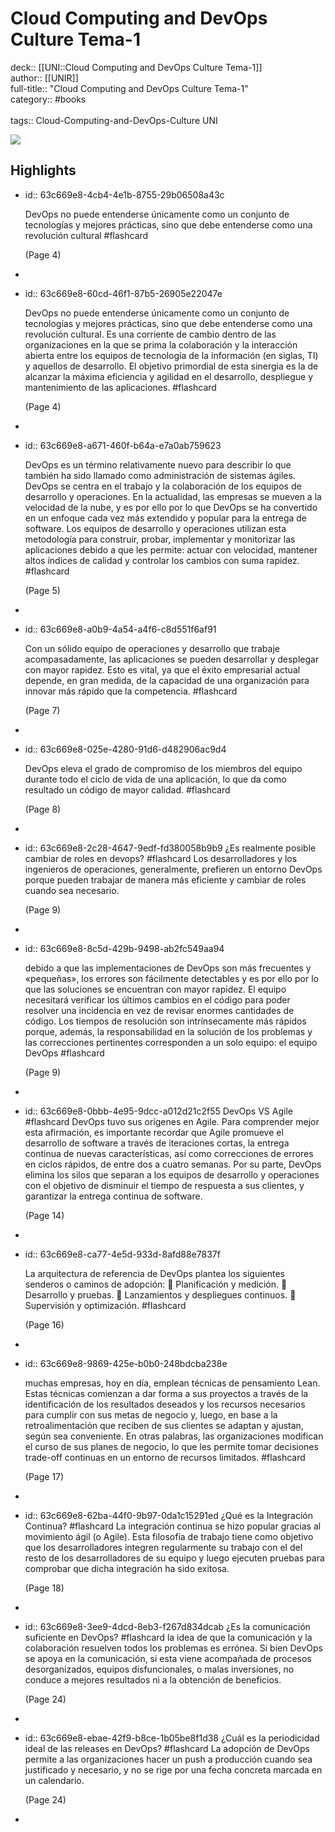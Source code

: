 # Cloud Computing and DevOps Culture Tema-1

deck:: [[UNI::Cloud Computing and DevOps Culture Tema-1]]\
author:: [[UNIR]]\
full-title:: "Cloud Computing and DevOps Culture Tema-1"\
category:: #books\
\
tags:: Cloud-Computing-and-DevOps-Culture UNI  

![](https://readwise-assets.s3.amazonaws.com/media/uploaded_book_covers/profile_22942/bf57938b-ea5e-4c79-95a5-518e666f45a5.jpg)
## Highlights
- id:: 63c669e8-4cb4-4e1b-8755-29b06508a43c
  
  DevOps no puede entenderse únicamente como un conjunto de tecnologías y mejores prácticas, sino que debe entenderse como una revolución cultural #flashcard 
  
  
     (Page 4)
-
- id:: 63c669e8-60cd-46f1-87b5-26905e22047e
  
  DevOps no puede entenderse únicamente como un conjunto de tecnologías y mejores prácticas, sino que debe entenderse como una revolución cultural. Es una corriente de cambio dentro de las organizaciones en la que se prima la colaboración y la interacción abierta entre los equipos de tecnología de la información (en siglas, TI) y aquellos de desarrollo. El objetivo primordial de esta sinergia es la de alcanzar la máxima eficiencia y agilidad en el desarrollo, despliegue y mantenimiento de las aplicaciones. #flashcard 
  
  
     (Page 4)
-
- id:: 63c669e8-a671-460f-b64a-e7a0ab759623
  
  DevOps es un término relativamente nuevo para describir lo que también ha sido llamado como administración de sistemas ágiles. DevOps se centra en el trabajo y la colaboración de los equipos de desarrollo y operaciones. En la actualidad, las empresas se mueven a la velocidad de la nube, y es por ello por lo que DevOps se ha convertido en un enfoque cada vez más extendido y popular para la entrega de software. Los equipos de desarrollo y operaciones utilizan esta metodología para construir, probar, implementar y monitorizar las aplicaciones debido a que les permite: actuar con velocidad, mantener altos índices de calidad y controlar los cambios con suma rapidez. #flashcard 
  
  
     (Page 5)
-
- id:: 63c669e8-a0b9-4a54-a4f6-c8d551f6af91
  
  Con un sólido equipo de operaciones y desarrollo que trabaje acompasadamente, las aplicaciones se pueden desarrollar y desplegar con mayor rapidez. Esto es vital, ya que el éxito empresarial actual depende, en gran medida, de la capacidad de una organización para innovar más rápido que la competencia. #flashcard 
  
  
     (Page 7)
-
- id:: 63c669e8-025e-4280-91d6-d482906ac9d4
  
  DevOps eleva el grado de compromiso de los miembros del equipo durante todo el ciclo de vida de una aplicación, lo que da como resultado un código de mayor calidad. #flashcard 
  
  
     (Page 8)
-
- id:: 63c669e8-2c28-4647-9edf-fd380058b9b9
   ¿Es realmente posible cambiar de roles en devops? #flashcard 
    Los desarrolladores y los ingenieros de operaciones, generalmente, prefieren un entorno DevOps porque pueden trabajar de manera más eficiente y cambiar de roles cuando sea necesario.
  
     (Page 9)
-
- id:: 63c669e8-8c5d-429b-9498-ab2fc549aa94
  
  debido a que las implementaciones de DevOps son más frecuentes y «pequeñas», los errores son fácilmente detectables y es por ello por lo que las soluciones se encuentran con mayor rapidez. El equipo necesitará verificar los últimos cambios en el código para poder resolver una incidencia en vez de revisar enormes cantidades de código. Los tiempos de resolución son intrínsecamente más rápidos porque, además, la responsabilidad en la solución de los problemas y las correcciones pertinentes corresponden a un solo equipo: el equipo DevOps #flashcard 
  
  
     (Page 9)
-
- id:: 63c669e8-0bbb-4e95-9dcc-a012d21c2f55
   DevOps VS Agile #flashcard 
    DevOps tuvo sus orígenes en Agile. Para comprender mejor esta afirmación, es importante recordar que Agile promueve el desarrollo de software a través de iteraciones cortas, la entrega continua de nuevas características, así como correcciones de errores en ciclos rápidos, de entre dos a cuatro semanas. Por su parte, DevOps elimina los silos que separan a los equipos de desarrollo y operaciones con el objetivo de disminuir el tiempo de respuesta a sus clientes, y garantizar la entrega continua de software.
  
     (Page 14)
-
- id:: 63c669e8-ca77-4e5d-933d-8afd88e7837f
  
  La arquitectura de referencia de DevOps plantea los siguientes senderos o caminos de adopción:  Planificación y medición.  Desarrollo y pruebas.  Lanzamientos y despliegues continuos.  Supervisión y optimización. #flashcard 
  
  
     (Page 16)
-
- id:: 63c669e8-9869-425e-b0b0-248bdcba238e
  
  muchas empresas, hoy en día, emplean técnicas de pensamiento Lean. Estas técnicas comienzan a dar forma a sus proyectos a través de la identificación de los resultados deseados y los recursos necesarios para cumplir con sus metas de negocio y, luego, en base a la retroalimentación que reciben de sus clientes se adaptan y ajustan, según sea conveniente. En otras palabras, las organizaciones modifican el curso de sus planes de negocio, lo que les permite tomar decisiones trade-off continuas en un entorno de recursos limitados. #flashcard 
  
  
     (Page 17)
-
- id:: 63c669e8-62ba-44f0-9b97-0da1c15291ed
   ¿Qué es la Integración Continua? #flashcard 
    La integración continua se hizo popular gracias al movimiento ágil (o Agile). Esta filosofía de trabajo tiene como objetivo que los desarrolladores integren regularmente su trabajo con el del resto de los desarrolladores de su equipo y luego ejecuten pruebas para comprobar que dicha integración ha sido exitosa.
  
     (Page 18)
-
- id:: 63c669e8-3ee9-4dcd-8eb3-f267d834dcab
   ¿Es la comunicación suficiente en DevOps? #flashcard 
    la idea de que la comunicación y la colaboración resuelven todos los problemas es errónea. Si bien DevOps se apoya en la comunicación, si esta viene acompañada de procesos desorganizados, equipos disfuncionales, o malas inversiones, no conduce a mejores resultados ni a la obtención de beneficios.
  
     (Page 24)
-
- id:: 63c669e8-ebae-42f9-b8ce-1b05be8f1d38
   ¿Cuál es la periodicidad ideal de las releases en DevOps? #flashcard 
    La adopción de DevOps permite a las organizaciones hacer un push a producción cuando sea justificado y necesario, y no se rige por una fecha concreta marcada en un calendario.
  
     (Page 24)
-